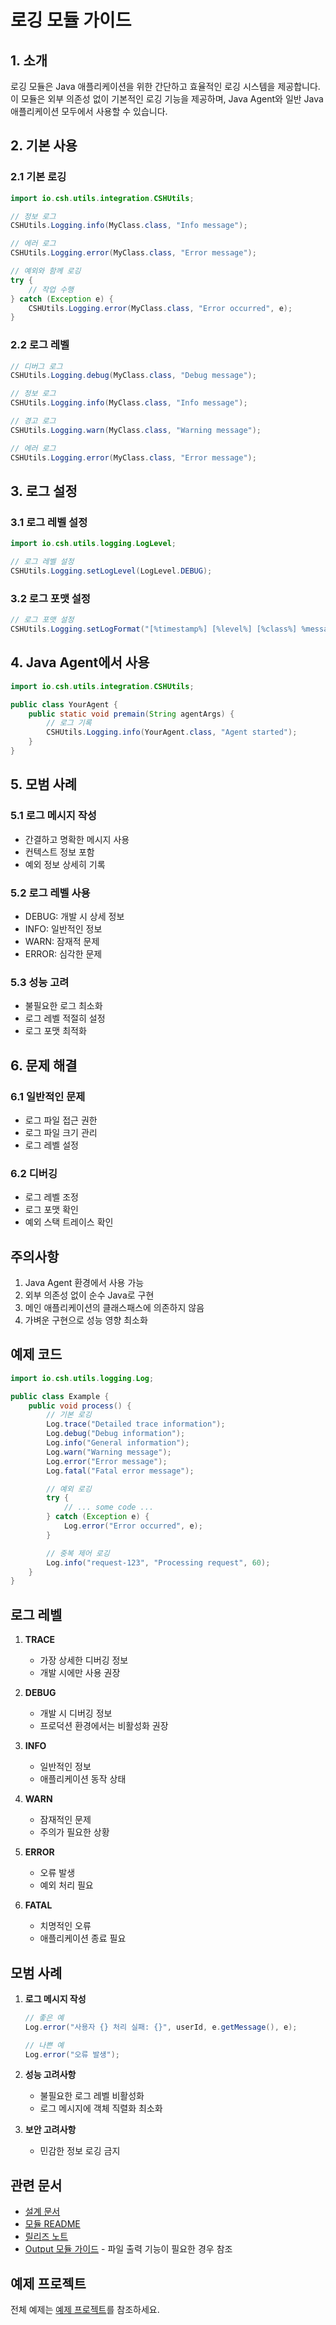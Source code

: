 # 로깅 모듈 가이드

## 1. 소개

로깅 모듈은 Java 애플리케이션을 위한 간단하고 효율적인 로깅 시스템을 제공합니다. 이 모듈은 외부 의존성 없이 기본적인 로깅 기능을 제공하며, Java Agent와 일반 Java 애플리케이션 모두에서 사용할 수 있습니다.

## 2. 기본 사용

### 2.1 기본 로깅
```java
import io.csh.utils.integration.CSHUtils;

// 정보 로그
CSHUtils.Logging.info(MyClass.class, "Info message");

// 에러 로그
CSHUtils.Logging.error(MyClass.class, "Error message");

// 예외와 함께 로깅
try {
    // 작업 수행
} catch (Exception e) {
    CSHUtils.Logging.error(MyClass.class, "Error occurred", e);
}
```

### 2.2 로그 레벨
```java
// 디버그 로그
CSHUtils.Logging.debug(MyClass.class, "Debug message");

// 정보 로그
CSHUtils.Logging.info(MyClass.class, "Info message");

// 경고 로그
CSHUtils.Logging.warn(MyClass.class, "Warning message");

// 에러 로그
CSHUtils.Logging.error(MyClass.class, "Error message");
```

## 3. 로그 설정

### 3.1 로그 레벨 설정
```java
import io.csh.utils.logging.LogLevel;

// 로그 레벨 설정
CSHUtils.Logging.setLogLevel(LogLevel.DEBUG);
```

### 3.2 로그 포맷 설정
```java
// 로그 포맷 설정
CSHUtils.Logging.setLogFormat("[%timestamp%] [%level%] [%class%] %message%");
```

## 4. Java Agent에서 사용

```java
import io.csh.utils.integration.CSHUtils;

public class YourAgent {
    public static void premain(String agentArgs) {
        // 로그 기록
        CSHUtils.Logging.info(YourAgent.class, "Agent started");
    }
}
```

## 5. 모범 사례

### 5.1 로그 메시지 작성
- 간결하고 명확한 메시지 사용
- 컨텍스트 정보 포함
- 예외 정보 상세히 기록

### 5.2 로그 레벨 사용
- DEBUG: 개발 시 상세 정보
- INFO: 일반적인 정보
- WARN: 잠재적 문제
- ERROR: 심각한 문제

### 5.3 성능 고려
- 불필요한 로그 최소화
- 로그 레벨 적절히 설정
- 로그 포맷 최적화

## 6. 문제 해결

### 6.1 일반적인 문제
- 로그 파일 접근 권한
- 로그 파일 크기 관리
- 로그 레벨 설정

### 6.2 디버깅
- 로그 레벨 조정
- 로그 포맷 확인
- 예외 스택 트레이스 확인

## 주의사항
1. Java Agent 환경에서 사용 가능
2. 외부 의존성 없이 순수 Java로 구현
3. 메인 애플리케이션의 클래스패스에 의존하지 않음
4. 가벼운 구현으로 성능 영향 최소화

## 예제 코드
```java
import io.csh.utils.logging.Log;

public class Example {
    public void process() {
        // 기본 로깅
        Log.trace("Detailed trace information");
        Log.debug("Debug information");
        Log.info("General information");
        Log.warn("Warning message");
        Log.error("Error message");
        Log.fatal("Fatal error message");

        // 예외 로깅
        try {
            // ... some code ...
        } catch (Exception e) {
            Log.error("Error occurred", e);
        }

        // 중복 제어 로깅
        Log.info("request-123", "Processing request", 60);
    }
}
```

## 로그 레벨

1. **TRACE**
   - 가장 상세한 디버깅 정보
   - 개발 시에만 사용 권장

2. **DEBUG**
   - 개발 시 디버깅 정보
   - 프로덕션 환경에서는 비활성화 권장

3. **INFO**
   - 일반적인 정보
   - 애플리케이션 동작 상태

4. **WARN**
   - 잠재적인 문제
   - 주의가 필요한 상황

5. **ERROR**
   - 오류 발생
   - 예외 처리 필요

6. **FATAL**
   - 치명적인 오류
   - 애플리케이션 종료 필요

## 모범 사례

1. **로그 메시지 작성**
   ```java
   // 좋은 예
   Log.error("사용자 {} 처리 실패: {}", userId, e.getMessage(), e);
   
   // 나쁜 예
   Log.error("오류 발생");
   ```

2. **성능 고려사항**
   - 불필요한 로그 레벨 비활성화
   - 로그 메시지에 객체 직렬화 최소화

3. **보안 고려사항**
   - 민감한 정보 로깅 금지

## 관련 문서
- [설계 문서](../design/logging.md)
- [모듈 README](../../logging/README.md)
- [릴리즈 노트](../releases/logging-1.0.0.md)
- [Output 모듈 가이드](output.md) - 파일 출력 기능이 필요한 경우 참조

## 예제 프로젝트
전체 예제는 [예제 프로젝트](https://github.com/csh-utils/logging-example)를 참조하세요. 